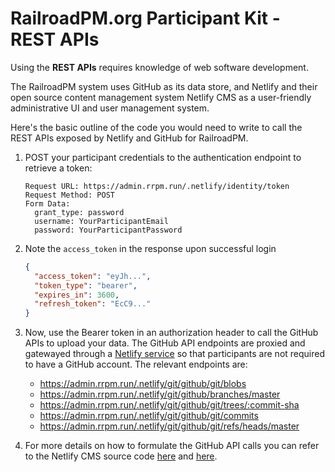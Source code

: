 # RailroadPM.org Participant Kit - REST APIs

Using the **REST APIs** requires knowledge of web software development.

The RailroadPM system uses GitHub as its data store, and Netlify and their open source content management system Netlify CMS as a user-friendly administrative UI and user management system.

Here's the basic outline of the code you would need to write to call the REST APIs exposed by Netlify and GitHub for RailroadPM.

1.  POST your participant credentials to the authentication endpoint to retrieve a token:

    ```
    Request URL: https://admin.rrpm.run/.netlify/identity/token
    Request Method: POST
    Form Data:
      grant_type: password
      username: YourParticipantEmail
      password: YourParticipantPassword
    ```

1.  Note the `access_token` in the response upon successful login

    ```json
    {
      "access_token": "eyJh...",
      "token_type": "bearer",
      "expires_in": 3600,
      "refresh_token": "EcC9..."
    }
    ```

1.  Now, use the Bearer token in an authorization header to call the GitHub APIs to upload your data. The GitHub API endpoints are proxied and gatewayed through a [Netlify service](https://www.netlify.com/docs/git-gateway/) so that participants are not required to have a GitHub account. The relevant endpoints are:

    - https://admin.rrpm.run/.netlify/git/github/git/blobs
    - https://admin.rrpm.run/.netlify/git/github/branches/master
    - https://admin.rrpm.run/.netlify/git/github/git/trees/:commit-sha
    - https://admin.rrpm.run/.netlify/git/github/git/commits
    - https://admin.rrpm.run/.netlify/git/github/git/refs/heads/master

1.  For more details on how to formulate the GitHub API calls you can refer to the Netlify CMS source code [here](https://github.com/netlify/netlify-cms/blob/b65f68efd46e4ae01064afd8aa3ecd181a8a3c4d/src/backends/github/implementation.js) and [here](https://github.com/netlify/netlify-cms/blob/55a24a75c14fcef97b19f9c1fe6cc1579e0b59c2/src/backends/github/API.js).
